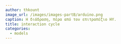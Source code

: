 ```yaml
---
author: thkount
image_url: /images/images-partB/arduino.png
caption: H διάδραση, πέρα από τον επιτραπέζιο ΗΥ.
title: interaction cycle
categories:
  - models
---
```


